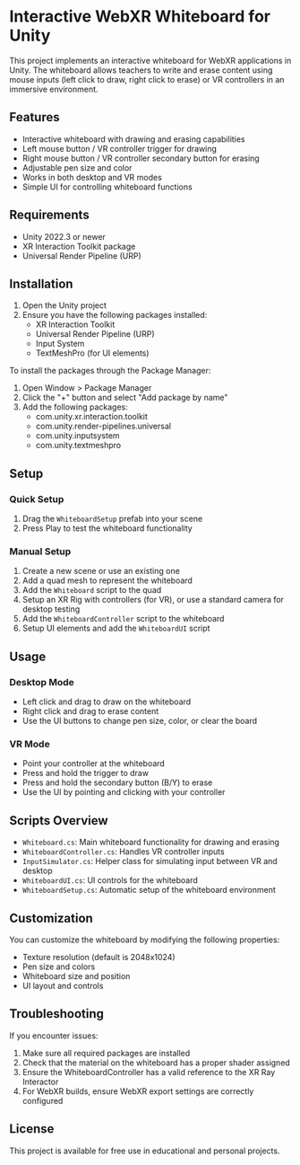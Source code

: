 # Interactive WebXR Whiteboard for Unity

This project implements an interactive whiteboard for WebXR applications in Unity. The whiteboard allows teachers to write and erase content using mouse inputs (left click to draw, right click to erase) or VR controllers in an immersive environment.

## Features

- Interactive whiteboard with drawing and erasing capabilities
- Left mouse button / VR controller trigger for drawing
- Right mouse button / VR controller secondary button for erasing
- Adjustable pen size and color
- Works in both desktop and VR modes
- Simple UI for controlling whiteboard functions

## Requirements

- Unity 2022.3 or newer
- XR Interaction Toolkit package
- Universal Render Pipeline (URP)

## Installation

1. Open the Unity project
2. Ensure you have the following packages installed:
   - XR Interaction Toolkit
   - Universal Render Pipeline (URP)
   - Input System
   - TextMeshPro (for UI elements)

To install the packages through the Package Manager:
1. Open Window > Package Manager
2. Click the "+" button and select "Add package by name"
3. Add the following packages:
   - com.unity.xr.interaction.toolkit
   - com.unity.render-pipelines.universal
   - com.unity.inputsystem
   - com.unity.textmeshpro

## Setup

### Quick Setup

1. Drag the `WhiteboardSetup` prefab into your scene
2. Press Play to test the whiteboard functionality

### Manual Setup

1. Create a new scene or use an existing one
2. Add a quad mesh to represent the whiteboard
3. Add the `Whiteboard` script to the quad
4. Setup an XR Rig with controllers (for VR), or use a standard camera for desktop testing
5. Add the `WhiteboardController` script to the whiteboard
6. Setup UI elements and add the `WhiteboardUI` script

## Usage

### Desktop Mode
- Left click and drag to draw on the whiteboard
- Right click and drag to erase content
- Use the UI buttons to change pen size, color, or clear the board

### VR Mode
- Point your controller at the whiteboard
- Press and hold the trigger to draw
- Press and hold the secondary button (B/Y) to erase
- Use the UI by pointing and clicking with your controller

## Scripts Overview

- `Whiteboard.cs`: Main whiteboard functionality for drawing and erasing
- `WhiteboardController.cs`: Handles VR controller inputs
- `InputSimulator.cs`: Helper class for simulating input between VR and desktop
- `WhiteboardUI.cs`: UI controls for the whiteboard
- `WhiteboardSetup.cs`: Automatic setup of the whiteboard environment

## Customization

You can customize the whiteboard by modifying the following properties:
- Texture resolution (default is 2048x1024)
- Pen size and colors
- Whiteboard size and position
- UI layout and controls

## Troubleshooting

If you encounter issues:
1. Make sure all required packages are installed
2. Check that the material on the whiteboard has a proper shader assigned
3. Ensure the WhiteboardController has a valid reference to the XR Ray Interactor
4. For WebXR builds, ensure WebXR export settings are correctly configured

## License

This project is available for free use in educational and personal projects. 
